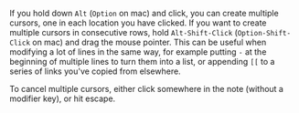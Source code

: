 If you hold down `Alt` (`Option` on mac) and click, you can create multiple cursors, one in each location you have clicked. 
If you want to create multiple cursors in consecutive rows, hold `Alt-Shift-Click` (`Option-Shift-Click` on mac) and drag the mouse pointer.
This can be useful when modifying a lot of lines in the same way, for example putting `-` at the beginning of multiple lines to turn them into a list, or appending `[[` to a series of links you've copied from elsewhere. 

To cancel multiple cursors, either click somewhere in the note (without a modifier key), or hit escape. 
